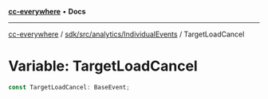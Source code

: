 [**cc-everywhere**](../../../../../index.md) • **Docs**

***

[cc-everywhere](../../../../../index.md) / [sdk/src/analytics/IndividualEvents](../index.md) / TargetLoadCancel

# Variable: TargetLoadCancel

```ts
const TargetLoadCancel: BaseEvent;
```
